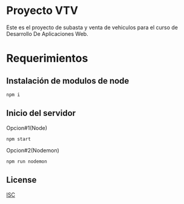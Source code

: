 # Proyecto VTV
Este es el proyecto de subasta y venta de vehiculos para el curso de Desarrollo De Aplicaciones Web.

# Requerimientos

## Instalación de  modulos de node
```
npm i
```

## Inicio del servidor
Opcion#1(Node)
```
npm start
```
Opcion#2(Nodemon)
```
npm run nodemon
```

## License
[ISC](https://choosealicense.com/licenses/isc/)
